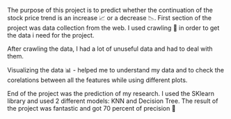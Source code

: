 The purpose of this project is to predict whether the continuation of the stock price trend is an increase 📈 or a decrease 📉.
First section of the project was data collection from the web.
I used crawling 🔎 in order to get the data i need for the project.

After crawling the data, I had a lot of unuseful data and had to deal with them.

Visualizing the data 📊 -  helped me to understand my data and to check the corelations between all the features while using different plots.

End of the project was the prediction of my research. I used the SKlearn library and used 2 different models: KNN and Decision Tree.
The result of the project was fantastic and got 70 percent of precision 🙂 
